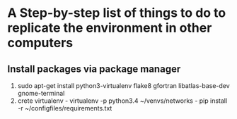 A Step-by-step list of things to do to replicate the environment in other computers
===================================================================================

## Install packages via package manager

1.  sudo apt-get install python3-virtualenv flake8 gfortran libatlas-base-dev gnome-terminal
2.  crete virtualenv
        - virtualenv -p python3.4 ~/venvs/networks 
        - pip install -r ~/configfiles/requirements.txt


